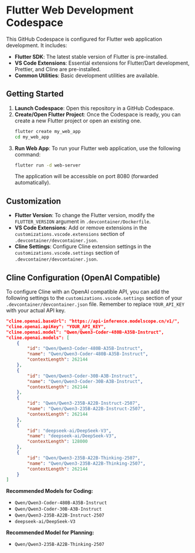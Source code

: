 # Flutter Web Development Codespace

This GitHub Codespace is configured for Flutter web application development. It includes:

- **Flutter SDK**: The latest stable version of Flutter is pre-installed.
- **VS Code Extensions**: Essential extensions for Flutter/Dart development, Prettier, and Cline are pre-installed.
- **Common Utilities**: Basic development utilities are available.

## Getting Started

1.  **Launch Codespace**: Open this repository in a GitHub Codespace.
2.  **Create/Open Flutter Project**: Once the Codespace is ready, you can create a new Flutter project or open an existing one.
    ```bash
    flutter create my_web_app
    cd my_web_app
    ```
3.  **Run Web App**: To run your Flutter web application, use the following command:
    ```bash
    flutter run -d web-server
    ```
    The application will be accessible on port 8080 (forwarded automatically).

## Customization

-   **Flutter Version**: To change the Flutter version, modify the `FLUTTER_VERSION` argument in `.devcontainer/Dockerfile`.
-   **VS Code Extensions**: Add or remove extensions in the `customizations.vscode.extensions` section of `.devcontainer/devcontainer.json`.
-   **Cline Settings**: Configure Cline extension settings in the `customizations.vscode.settings` section of `.devcontainer/devcontainer.json`.

## Cline Configuration (OpenAI Compatible)

To configure Cline with an OpenAI compatible API, you can add the following settings to the `customizations.vscode.settings` section of your `.devcontainer/devcontainer.json` file. Remember to replace `YOUR_API_KEY` with your actual API key.

```json
"cline.openai.baseUrl": "https://api-inference.modelscope.cn/v1/",
"cline.openai.apiKey": "YOUR_API_KEY",
"cline.openai.model": "Qwen/Qwen3-Coder-480B-A35B-Instruct",
"cline.openai.models": [
    {
        "id": "Qwen/Qwen3-Coder-480B-A35B-Instruct",
        "name": "Qwen/Qwen3-Coder-480B-A35B-Instruct",
        "contextLength": 262144
    },
    {
        "id": "Qwen/Qwen3-Coder-30B-A3B-Instruct",
        "name": "Qwen/Qwen3-Coder-30B-A3B-Instruct",
        "contextLength": 262144
    },
    {
        "id": "Qwen/Qwen3-235B-A22B-Instruct-2507",
        "name": "Qwen/Qwen3-235B-A22B-Instruct-2507",
        "contextLength": 262144
    },
    {
        "id": "deepseek-ai/DeepSeek-V3",
        "name": "deepseek-ai/DeepSeek-V3",
        "contextLength": 128000
    },
    {
        "id": "Qwen/Qwen3-235B-A22B-Thinking-2507",
        "name": "Qwen/Qwen3-235B-A22B-Thinking-2507",
        "contextLength": 262144
    }
]
```

**Recommended Models for Coding:**
- `Qwen/Qwen3-Coder-480B-A35B-Instruct`
- `Qwen/Qwen3-Coder-30B-A3B-Instruct`
- `Qwen/Qwen3-235B-A22B-Instruct-2507`
- `deepseek-ai/DeepSeek-V3`

**Recommended Model for Planning:**
- `Qwen/Qwen3-235B-A22B-Thinking-2507`